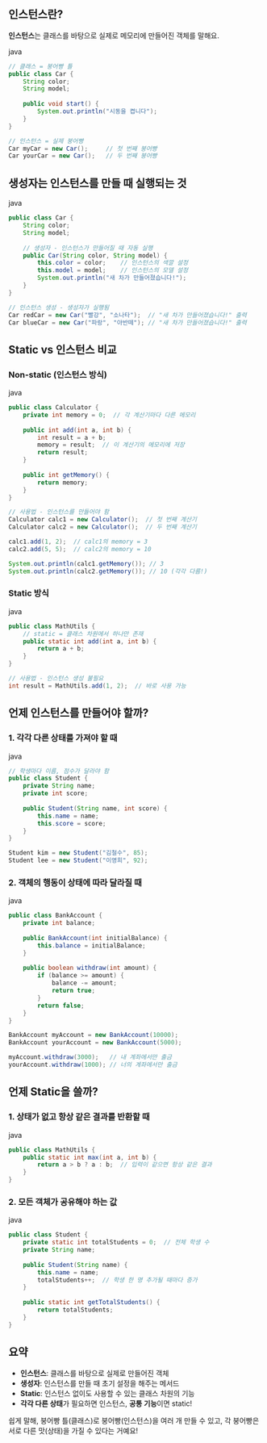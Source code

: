 ## 인스턴스란?

**인스턴스**는 클래스를 바탕으로 실제로 메모리에 만들어진 객체를 말해요.

java

```java
// 클래스 = 붕어빵 틀
public class Car {
    String color;
    String model;
    
    public void start() {
        System.out.println("시동을 켭니다");
    }
}

// 인스턴스 = 실제 붕어빵
Car myCar = new Car();     // 첫 번째 붕어빵
Car yourCar = new Car();   // 두 번째 붕어빵
```

## 생성자는 인스턴스를 만들 때 실행되는 것

java

```java
public class Car {
    String color;
    String model;
    
    // 생성자 - 인스턴스가 만들어질 때 자동 실행
    public Car(String color, String model) {
        this.color = color;    // 인스턴스의 색깔 설정
        this.model = model;    // 인스턴스의 모델 설정
        System.out.println("새 차가 만들어졌습니다!");
    }
}

// 인스턴스 생성 - 생성자가 실행됨
Car redCar = new Car("빨강", "소나타");  // "새 차가 만들어졌습니다!" 출력
Car blueCar = new Car("파랑", "아반떼"); // "새 차가 만들어졌습니다!" 출력
```

## Static vs 인스턴스 비교

### Non-static (인스턴스 방식)

java

```java
public class Calculator {
    private int memory = 0;  // 각 계산기마다 다른 메모리
    
    public int add(int a, int b) {
        int result = a + b;
        memory = result;  // 이 계산기의 메모리에 저장
        return result;
    }
    
    public int getMemory() {
        return memory;
    }
}

// 사용법 - 인스턴스를 만들어야 함
Calculator calc1 = new Calculator();  // 첫 번째 계산기
Calculator calc2 = new Calculator();  // 두 번째 계산기

calc1.add(1, 2);  // calc1의 memory = 3
calc2.add(5, 5);  // calc2의 memory = 10

System.out.println(calc1.getMemory()); // 3
System.out.println(calc2.getMemory()); // 10 (각각 다름!)
```

### Static 방식

java

```java
public class MathUtils {
    // static = 클래스 차원에서 하나만 존재
    public static int add(int a, int b) {
        return a + b;
    }
}

// 사용법 - 인스턴스 생성 불필요
int result = MathUtils.add(1, 2);  // 바로 사용 가능
```

## 언제 인스턴스를 만들어야 할까?

### 1. 각각 다른 상태를 가져야 할 때

java

```java
// 학생마다 이름, 점수가 달라야 함
public class Student {
    private String name;
    private int score;
    
    public Student(String name, int score) {
        this.name = name;
        this.score = score;
    }
}

Student kim = new Student("김철수", 85);
Student lee = new Student("이영희", 92);
```

### 2. 객체의 행동이 상태에 따라 달라질 때

java

```java
public class BankAccount {
    private int balance;
    
    public BankAccount(int initialBalance) {
        this.balance = initialBalance;
    }
    
    public boolean withdraw(int amount) {
        if (balance >= amount) {
            balance -= amount;
            return true;
        }
        return false;
    }
}

BankAccount myAccount = new BankAccount(10000);
BankAccount yourAccount = new BankAccount(5000);

myAccount.withdraw(3000);   // 내 계좌에서만 출금
yourAccount.withdraw(1000); // 너의 계좌에서만 출금
```

## 언제 Static을 쓸까?

### 1. 상태가 없고 항상 같은 결과를 반환할 때

java

```java
public class MathUtils {
    public static int max(int a, int b) {
        return a > b ? a : b;  // 입력이 같으면 항상 같은 결과
    }
}
```

### 2. 모든 객체가 공유해야 하는 값

java

```java
public class Student {
    private static int totalStudents = 0;  // 전체 학생 수
    private String name;
    
    public Student(String name) {
        this.name = name;
        totalStudents++;  // 학생 한 명 추가될 때마다 증가
    }
    
    public static int getTotalStudents() {
        return totalStudents;
    }
}
```

## 요약

- **인스턴스**: 클래스를 바탕으로 실제로 만들어진 객체
- **생성자**: 인스턴스를 만들 때 초기 설정을 해주는 메서드
- **Static**: 인스턴스 없이도 사용할 수 있는 클래스 차원의 기능
- **각각 다른 상태**가 필요하면 인스턴스, **공통 기능**이면 static!

쉽게 말해, 붕어빵 틀(클래스)로 붕어빵(인스턴스)을 여러 개 만들 수 있고, 각 붕어빵은 서로 다른 맛(상태)을 가질 수 있다는 거예요!